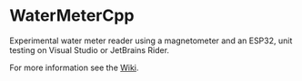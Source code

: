 # WaterMeterCpp
Experimental water meter reader using a magnetometer and an ESP32, unit testing on Visual Studio or JetBrains Rider.

For more information see the [Wiki](wiki).

